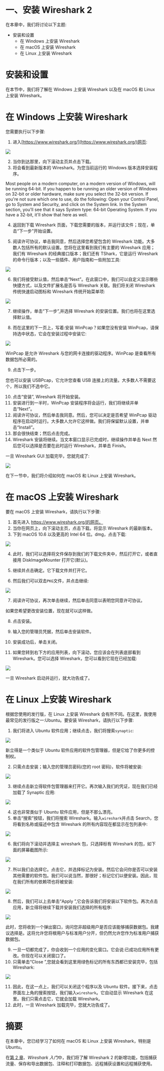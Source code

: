 # 一、安装 Wireshark 2

在本章中，我们将讨论以下主题:

*   安装和设置
    *   在 Windows 上安装 Wireshark
    *   在 macOS 上安装 Wireshark
    *   在 Linux 上安装 Wireshark

# 安装和设置

在本节中，我们将了解在 Windows 上安装 Wireshark 以及在 macOS 和 Linux 上安装 Wireshark。

# 在 Windows 上安装 Wireshark

您需要执行以下步骤:

1.  进入[https://www.wireshark.org/](https://www.wireshark.org/)网页:

![](Images/74ac8739-0f81-48c4-ade8-d1f1135a88f7.png)

2.  当你到达那里，向下滚动主页并点击下载。
3.  将会看到最新版本的 Wireshark。为您当前运行的 Windows 版本选择安装程序。

Most people on a modern computer, on a modern version of Windows, will be running 64-bit.
If you happen to be running an older version of Windows on 32-bit or older hardware, make sure you select the 32-bit version. If you're not sure which one to use, do the following:
Open your Control Panel, go to System and Security, and click on the System link. In the System section, you'll see that it says System type: 64-bit Operating System. If you have a 32-bit, it'll show that here as well.

4.  返回到下载 Wireshark 页面，下载您需要的版本，并运行该文件；现在，单击“下一步”开始设置。

5.  阅读许可协议，单击我同意，然后选择您希望包含的 Wireshark 功能。大多数人包括所有的默认设置。您将在这里看到我们有主要的 Wireshark 应用；我们有 Wireshark 的经典接口版本；我们还有 TShark，它是运行 Wireshark 的命令行版本；以及一些插件、用户指南和一些附加工具:

![](Images/7a46ab56-17f6-44ef-b9e0-b1d66c696599.png)

6.  我们将接受默认值，然后单击“Next”。在此窗口中，我们可以自定义显示哪些快捷方式，以及文件扩展名是否与 Wireshark 关联。我们将关闭 Wireshark 传统快速启动图标和 Wireshark 传统开始菜单项:

![](Images/2f8d500c-f78d-43f4-abbd-9f17168815be.png)

7.  继续操作，单击“下一步”,并选择 Wireshark 的安装位置。我们也将在这里选择默认值。

8.  而在这里的下一页上，写着:安装 WinPcap？如果您没有安装 WinPcap，请保持选中状态，它会在安装过程中安装它:

![](Images/aa59f7fb-0006-454d-aa41-5a39270bbbf0.png)

WinPcap 是允许 Wireshark 与您的网卡连接的驱动程序。WinPcap 是查看所有数据包所必需的。

9.  点击下一步。

您也可以安装 USBPcap，它允许您查看 USB 连接上的流量。大多数人不需要这个，所以我们不选中它。

10.  点击“安装”, Wireshark 将开始安装。
11.  安装进行到一半时，WinPcap 安装程序将会运行，我们将继续并单击“Next”。
12.  阅读许可协议，然后单击我同意。然后，您可以决定是否希望 WinPcap 驱动程序在启动时运行。大多数人允许它这样做。我们将保留默认设置，并单击“Install”。
13.  那会很快结束；然后点击完成。
14.  Wireshark 安装将继续。当文本窗口显示已完成时，继续操作并单击 Next 然后您可以选择是否要在此时运行 Wireshark，并单击 Finish。

一旦 Wireshark GUI 加载完毕，您就完成了:

![](Images/0c645395-d85e-43c5-8a19-2becadc1f803.png)

在下一节中，我们将介绍如何在 macOS 和 Linux 上安装 Wireshark。

# 在 macOS 上安装 Wireshark

要在 macOS 上安装 Wireshark，请执行以下步骤:

1.  首先进入 https://www.wireshark.org/的网页。
2.  当你在网页上，向下滚动主页，点击下载。将显示 Wireshark 的最新版本。
3.  下到 macOS 10.6 以及更高的 Intel 64 位。dmg，点击下载:

![](Images/0700517d-05f1-448d-99a5-01ba2f2f25ef.png)

4.  此时，我们可以选择将文件保存到我们的下载文件夹中，然后打开它，或者直接用 DiskImageMounter 打开它(默认)。
5.  继续并点击确定。它下载文件并打开它。

6.  然后我们可以双击`PKG`文件，并点击继续:

![](Images/5211194c-31df-4916-afbc-51398fc5bfcf.png)

7.  阅读许可协议，再次单击继续，然后单击同意以表明您同意许可协议。

如果您希望更改安装位置，现在就可以这样做。

8.  点击安装。
9.  输入您的管理员凭据，然后单击安装软件。
10.  安装成功后，单击关闭。

11.  如果您转到右下方的应用列表，向下滚动，您应该会在列表底部看到 Wireshark。您可以选择 Wireshark，您可以看到它现在已经加载:

![](Images/cb830de1-eb34-4583-9f51-673fb7d23e0b.png)

一旦 Wireshark 启动并运行，就大功告成了。

# 在 Linux 上安装 Wireshark

根据您使用的发行版，在 Linux 上安装 Wireshark 会有所不同。在这里，我使用最常见的发行版之一:Ubuntu。要安装 Wireshark，请执行以下步骤:

1.  我们将进入 Ubuntu 软件应用；继续点击，我们将搜索`synaptic`:

![](Images/0538acfa-61a4-448c-bb6e-43c45a0bac7f.png)

新立得是一个类似于 Ubuntu 软件应用的软件包管理器，但是它给了你更多的控制权。

2.  只需点击安装；输入您的管理员密码(您的 root 密码)，软件将被安装:

![](Images/72c2c9e1-9985-41fa-a1ef-0165f355a685.png)

3.  继续点击新立得软件包管理器来打开它。再次输入我们的凭证，现在我们已经加载了 Synaptic 应用:

![](Images/ebdf66df-ccdf-4372-881b-9f8a5e84eba0.png)

4.  这也非常类似于 Ubuntu 软件应用，但是不那么漂亮。
5.  单击“搜索”按钮，我们将搜索 Wireshark。输入`wireshark`并点击 Search，您将看到名称或描述中包含 Wireshark 的所有内容现在都显示在包列表中:

![](Images/a1aa5552-c96f-4808-bcc7-865f2a3ca209.png)

6.  我们将向下滚动并选择主 wireshark 包，只选择标有 Wireshark 的包，如下面的屏幕截图所示:

![](Images/34ed06fb-0bdd-4789-9c3d-d5cf86e1c2a1.png)

7.  所以我们会选择它。点击它，并选择标记为安装。然后它会问你是否可以安装其他需要的软件包。我们可以说当然，那很好；标记它们以便安装。因此，现在我们所有的依赖项也将被安装:

![](Images/b1310a38-f9d2-407c-a354-2f458ab5d131.png)

8.  然后，我们可以上去单击“Apply ”,它会告诉我们将安装以下软件包。再次点击应用，新立得将继续下载并安装我们选择的所有程序:

![](Images/06a28fe2-a7dc-4cd1-8a2d-d447cf3b7ab6.png)

此时，您将收到一个弹出窗口，询问您非超级用户是否应该能够捕获数据包。我建议选择是。这将允许您将根用户与标准用户分开，但仍然允许您作为标准用户捕获数据包。

9.  一旦一切都完成了，你会收到一个应用的变化窗口。它会说:已成功应用所有更改。你现在可以关闭窗口了。
10.  只需单击“Close ”,您就会看到这里用绿色标记的所有东西都已安装完毕，包括 Wireshark:

![](Images/b298809f-8777-46a3-b50a-60238a369f3c.png)

11.  因此，在这一点上，我们可以关闭这个程序以及 Ubuntu 软件。接下来，点击界面左上角的搜索按钮，我们输入`wireshark`。它自动显示 Wireshark 在这里。我们只需点击它，它就会加载 Wireshark。
12.  此时，一旦 Wireshark 加载完毕，您就大功告成了。

# 摘要

在本章中，您已经学习了如何在 macOS 和 Linux 上安装 Wireshark，特别是 Ubuntu。

在[第 2 章](6d5589f2-aa9f-4a38-bd79-14254d2d33fe.xhtml)、*Wireshark 入门*中，我们将了解 Wireshark 2 的新增功能，包括捕获流量、保存和导出数据包、注释和打印数据包、远程捕获设置和远程捕获使用。